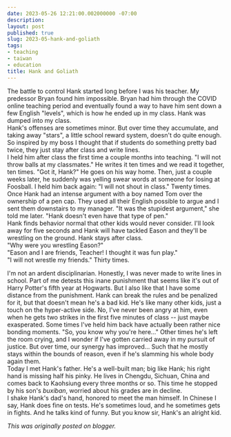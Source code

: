 ```yaml
---
date: 2023-05-26 12:21:00.002000000 -07:00
description:
layout: post
published: true
slug: 2023-05-hank-and-goliath
tags:
- teaching
- taiwan
- education
title: Hank and Goliath
---
```

The battle to control Hank started long before I was his teacher. My predessor Bryan found him impossible. Bryan had him through the COVID online teaching period and eventually found a way to have him sent down a few English "levels", which is how he ended up in my class. Hank was dumped into my class.  
Hank's offenses are sometimes minor. But over time they accumulate, and taking away "stars", a little school reward system, doesn't do quite enough. So inspired by my boss I thought that if students do something pretty bad twice, they just stay after class and write lines.  
I held him after class the first time a couple months into teaching. "I will not throw balls at my classmates." He writes it ten times and we read it together, ten times. "Got it, Hank?" He goes on his way home. Then, just a couple weeks later, he suddenly was yelling swear words at someone for losing at Foosball. I held him back again: "I will not shout in class." Twenty times.   
Once Hank had an intense argument with a boy named Tom over the ownership of a pen cap. They used all their English possible to argue and I sent them downstairs to my manager. "It was the stupidest argument," she told me later. "Hank doesn't even have that type of pen."  
Hank finds behavior normal that other kids would never consider. I'll look away for five seconds and Hank will have tackled Eason and they'll be wrestling on the ground. Hank stays after class.  
"Why were you wrestling Eason?"  
"Eason and I are friends, Teacher! I thought it was fun play."  
"I will not wrestle my friends." Thirty times.  
  
I'm not an ardent disciplinarian. Honestly, I was never made to write lines in school. Part of me detests this inane punishment that seems like it's out of Harry Potter's fifth year at Hogwarts. But I also like that I have some distance from the punishment. Hank can break the rules and be penalized for it, but that doesn't mean he's a bad kid. He's like many other kids, just a touch on the hyper-active side. No, I've never been angry at him, even when he gets two strikes in the first five minutes of class -- just maybe exasperated. Some times I've held him back have actually been rather nice bonding moments. "So, you know why you're here..." Other times he's left the room crying, and I wonder if I've gotten carried away in my pursuit of justice. But over time, our synergy has improved... Such that he mostly stays within the bounds of reason, even if he's slamming his whole body again them.  
Today I met Hank's father. He's a well-built man; big like Hank; his right hand is missing half his pinky. He lives in Chengdu, Sichuan, China and comes back to Kaohsiung every three months or so. This time he stopped by his son's *buxiban*, worried about his grades are in decline.  
I shake Hank's dad's hand, honored to meet the man himself. In Chinese I say, Hank does fine on tests. He's sometimes loud, and he sometimes gets in fights. And he talks kind of funny. But you know sir, Hank's an alright kid.

*This was originally posted on blogger.*
